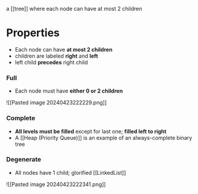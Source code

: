 a [[tree]] where each node can have at most 2 children

# Properties
- Each node can have **at most 2 children**
- children are labeled **right** and **left**
- left child **precedes** right child


### Full
- Each node must have **either 0 or 2 children**

![[Pasted image 20240423222229.png]]

### Complete 
- **All levels must be filled** except for last one; **filled left to right**
- A [[Heap (Priority Queue)]] is an example of an always-complete binary tree

### Degenerate
- All nodes have 1 child; glorified [[LinkedList]]

![[Pasted image 20240423222341.png]]

